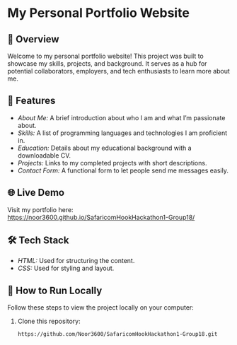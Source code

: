 # My Personal Portfolio Website

## 🌟 Overview
Welcome to my personal portfolio website! This project was built to showcase my skills, projects, and background. It serves as a hub for potential collaborators, employers, and tech enthusiasts to learn more about me.

## 🚀 Features
- *About Me:* A brief introduction about who I am and what I’m passionate about.
- *Skills:* A list of programming languages and technologies I am proficient in.
- *Education:* Details about my educational background with a downloadable CV.
- *Projects:* Links to my completed projects with short descriptions.
- *Contact Form:* A functional form to let people send me messages easily.

## 🌐 Live Demo
Visit my portfolio here: https://noor3600.github.io/SafaricomHookHackathon1-Group18/

## 🛠 Tech Stack
- *HTML:* Used for structuring the content.
- *CSS:* Used for styling and layout.

## 📂 How to Run Locally
Follow these steps to view the project locally on your computer:  
1. Clone this repository:
   ```bash
   https://github.com/Noor3600/SafaricomHookHackathon1-Group18.git
